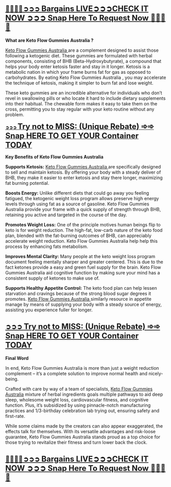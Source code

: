 <p>&nbsp;</p>
<h2><a href="https://allsupplement.org/flow-keto-gummies-au/">🍂🍂🍁🍁➲➲➲ <span style="font-size: x-large;"><strong>Bargains LIVE➲➲➲CHECK IT NOW ➲➲➲ Snap Here To Request Now 🍂🍂🍁🍁</strong></span></a></h2>
<p><strong>What are Keto Flow Gummies Australia ?</strong></p>
<p><a href="https://allsupplement.org/flow-keto-gummies-au/">Keto Flow Gummies Australia </a> are a complement designed to assist those following a ketogenic diet. These gummies are formulated with herbal components, consisting of BHB (Beta-Hydroxybutyrate), a compound that helps your body enter ketosis faster and stay in it longer. Ketosis is a metabolic nation in which your frame burns fat for gas as opposed to carbohydrates. By eating Keto Flow Gummies Australia , you may accelerate the technique of ketosis, making it simpler to burn fat and lose weight.</p>
<p>These keto gummies are an incredible alternative for individuals who don&rsquo;t revel in swallowing pills or who locate it hard to include dietary supplements into their habitual. The chewable form makes it easy to take them on the cross, permitting you to stay regular with your keto routine without any problem.</p>
<p><strong><a href="https://allsupplement.org/flow-keto-gummies-au/">➲➲➲ <span style="font-size: x-large;"><strong>Try not to MISS: (Unique Rebate) ➾➾ Snap HERE TO GET YOUR Container TODAY</strong></span></a></strong></p>
<p><strong>Key Benefits of Keto Flow Gummies Australia</strong></p>
<p><strong>Supports Ketosis:</strong> <a href="https://allsupplement.org/flow-keto-gummies-au/">Keto Flow Gummies Australia </a> are specifically designed to sell and maintain ketosis. By offering your body with a steady deliver of BHB, they make it easier to enter ketosis and stay there longer, maximizing fat burning potential.</p>
<p><strong>Boosts Energy:</strong> Unlike different diets that could go away you feeling fatigued, the ketogenic weight loss program allows preserve high energy levels through using fat as a source of gasoline. Keto Flow Gummies Australia provide your frame with a quick supply of strength through BHB, retaining you active and targeted in the course of the day.</p>
<p><strong>Promotes Weight Loss:</strong> One of the principle motives human beings flip to keto is for weight reduction. The high-fat, low-carb nature of the keto food plan, blended with the fat-burning outcomes of BHB, can appreciably accelerate weight reduction. Keto Flow Gummies Australia help help this process by enhancing fats metabolism.</p>
<p><strong>Improves Mental Clarity:</strong> Many people at the keto weight loss program document feeling mentally sharper and greater centered. This is due to the fact ketones provide a easy and green fuel supply for the brain. Keto Flow Gummies Australia aid cognitive function by making sure your mind has a consistent supply of ketones to make use of.</p>
<p><strong>Supports Healthy Appetite Control:</strong> The keto food plan can help lessen starvation and cravings because of the strong blood sugar degrees it promotes. <a href="https://www.facebook.com/keto.flow.gummies.aus/">Keto Flow Gummies Australia </a> similarly resource in appetite manage by means of supplying your body with a steady source of energy, assisting you experience fuller for longer.</p>
<h2><strong><a href="https://allsupplement.org/flow-keto-gummies-au/">➲➲➲ <span style="font-size: x-large;"><strong>Try not to MISS: (Unique Rebate) ➾➾ Snap HERE TO GET YOUR Container TODAY</strong></span></a></strong></h2>
<p><strong>Final Word</strong></p>
<p>In end, Keto Flow Gummies Australia is more than just a weight reduction complement &ndash; it&rsquo;s a complete solution to improve normal health and nicely-being.</p>
<p>Crafted with care by way of a team of specialists, <a href="https://www.facebook.com/keto.flow.gummies.aus/">Keto Flow Gummies Australia</a> mixture of herbal ingredients goals multiple pathways to aid deep sleep, wholesome weight loss, cardiovascular fitness, and cognitive function. Plus, it&rsquo;s subsidized by using pinnacle-notch manufacturing practices and 1/3-birthday celebration lab trying out, ensuring safety and first-rate.</p>
<p>While some claims made by the creators can also appear exaggerated, the effects talk for themselves. With its versatile advantages and risk-loose guarantee, Keto Flow Gummies Australia stands proud as a top choice for those trying to revitalize their fitness and turn lower back the clock.</p>
<h2><a href="https://allsupplement.org/flow-keto-gummies-au/">🍂🍂🍁🍁➲➲➲ <span style="font-size: x-large;"><strong>Bargains LIVE➲➲➲CHECK IT NOW ➲➲➲ Snap Here To Request Now 🍂🍂🍁🍁</strong></span></a></h2>
